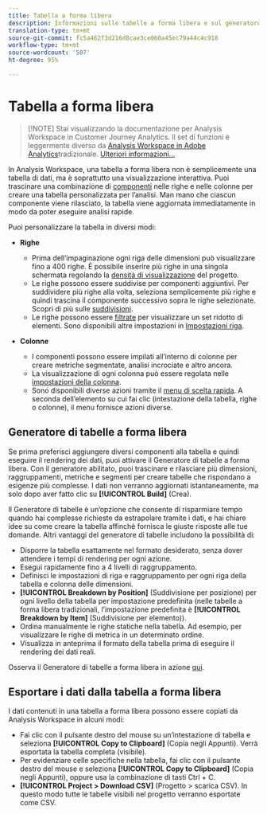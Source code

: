 ```yaml
---
title: Tabella a forma libera
description: Informazioni sulle tabelle a forma libera e sul generatore di tabelle a forma libera
translation-type: tm+mt
source-git-commit: fc5a462f3d216d8cae3ce060a45ec79a44c4c918
workflow-type: tm+mt
source-wordcount: '507'
ht-degree: 95%

---
```



# Tabella a forma libera

>[!NOTE] Stai visualizzando la documentazione per  Analysis Workspace in Customer Journey Analytics. Il set di funzioni è leggermente diverso da [Analysis Workspace in Adobe  Analytics](https://docs.adobe.com/content/help/it-IT/analytics/analyze/analysis-workspace/home.html)tradizionale. [Ulteriori informazioni...](/help/getting-started/cja-aa.md)

In Analysis Workspace, una tabella a forma libera non è semplicemente una tabella di dati, ma è soprattutto una visualizzazione interattiva. Puoi trascinare una combinazione di [componenti](/help/components/overview.md) nelle righe e nelle colonne per creare una tabella personalizzata per l’analisi. Man mano che ciascun componente viene rilasciato, la tabella viene aggiornata immediatamente in modo da poter eseguire analisi rapide.

Puoi personalizzare la tabella in diversi modi:

* **Righe**
   * Prima dell’impaginazione ogni riga delle dimensioni può visualizzare fino a 400 righe. È possibile inserire più righe in una singola schermata regolando la [densità di visualizzazione](/help/analysis-workspace/build-workspace-project/view-density.md) del progetto.
   * Le righe possono essere suddivise per componenti aggiuntivi. Per suddividere più righe alla volta, seleziona semplicemente più righe e quindi trascina il componente successivo sopra le righe selezionate. Scopri di più sulle [suddivisioni](/help/components/dimensions/t-breakdown-fa.md).
   * Le righe possono essere [filtrate](/help/analysis-workspace/build-workspace-project/pagination-filtering-sorting.md) per visualizzare un set ridotto di elementi. Sono disponibili altre impostazioni in [Impostazioni riga](/help/analysis-workspace/build-workspace-project/column-row-settings/table-settings.md).

* **Colonne**
   * I componenti possono essere impilati all’interno di colonne per creare metriche segmentate, analisi incrociate e altro ancora.
   * La visualizzazione di ogni colonna può essere regolata nelle [impostazioni della colonna](/help/analysis-workspace/build-workspace-project/column-row-settings/column-settings.md).
   * Sono disponibili diverse azioni tramite il [menu di scelta rapida](https://docs.adobe.com/content/help/en/analytics-learn/tutorials/analysis-workspace/building-freeform-tables/using-the-right-click-menu.html). A seconda dell’elemento su cui fai clic (intestazione della tabella, righe o colonne), il menu fornisce azioni diverse.

## Generatore di tabelle a forma libera

Se prima preferisci aggiungere diversi componenti alla tabella e quindi eseguire il rendering dei dati, puoi attivare il Generatore di tabelle a forma libera. Con il generatore abilitato, puoi trascinare e rilasciare più dimensioni, raggruppamenti, metriche e segmenti per creare tabelle che rispondano a esigenze più complesse. I dati non verranno aggiornati istantaneamente, ma solo dopo aver fatto clic su **[!UICONTROL Build]** (Crea).

Il Generatore di tabelle è un’opzione che consente di risparmiare tempo quando hai complesse richieste da estrapolare tramite i dati, e hai chiare idee su come creare la tabella affinché fornisca le giuste risposte alle tue domande. Altri vantaggi del generatore di tabelle includono la possibilità di:

* Disporre la tabella esattamente nel formato desiderato, senza dover attendere i tempi di rendering per ogni azione.
* Esegui rapidamente fino a 4 livelli di raggruppamento.
* Definisci le impostazioni di riga e raggruppamento per ogni riga della tabella e colonna delle dimensioni.
* **[!UICONTROL Breakdown by Position]** (Suddivisione per posizione) per ogni livello della tabella per impostazione predefinita (nelle tabelle a forma libera tradizionali, l’impostazione predefinita è **[!UICONTROL Breakdown by Item]** (Suddivisione per elemento)).
* Ordina manualmente le righe statiche nella tabella. Ad esempio, per visualizzare le righe di metrica in un determinato ordine.
* Visualizza in anteprima il formato della tabella prima di eseguire il rendering dei dati reali.

Osserva il Generatore di tabelle a forma libera in azione [qui](https://youtu.be/GUMWiJAmMGI).

## Esportare i dati dalla tabella a forma libera

I dati contenuti in una tabella a forma libera possono essere copiati da Analysis Workspace in alcuni modi:

* Fai clic con il pulsante destro del mouse su un’intestazione di tabella e seleziona **[!UICONTROL Copy to Clipboard]** (Copia negli Appunti). Verrà esportata la tabella completa (visibile).
* Per evidenziare celle specifiche nella tabella, fai clic con il pulsante destro del mouse e seleziona **[!UICONTROL Copy to Clipboard]** (Copia negli Appunti), oppure usa la combinazione di tasti Ctrl + C.
* **[!UICONTROL Project > Download CSV]** (Progetto > scarica CSV). In questo modo tutte le tabelle visibili nel progetto verranno esportate come CSV.
